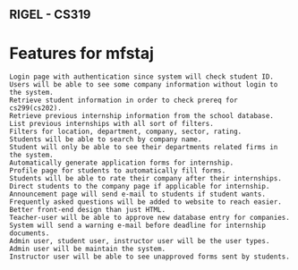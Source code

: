 ## RIGEL - CS319

# Features for mfstaj
    Login page with authentication since system will check student ID.
    Users will be able to see some company information without login to the system.
    Retrieve student information in order to check prereq for cs299(cs202).
    Retrieve previous internship information from the school database.
    List previous internships with all sort of filters.
    Filters for location, department, company, sector, rating.
    Students will be able to search by company name.
    Student will only be able to see their departments related firms in the system.
    Automatically generate application forms for internship.
    Profile page for students to automatically fill forms.
    Students will be able to rate their company after their internships.
    Direct students to the company page if applicable for internship.
    Announcement page will send e-mail to students if student wants.
    Frequently asked questions will be added to website to reach easier.
    Better front-end design than just HTML.
    Teacher-user will be able to approve new database entry for companies.
    System will send a warning e-mail before deadline for internship documents.
    Admin user, student user, instructor user will be the user types.
    Admin user will be maintain the system.
    Instructor user will be able to see unapproved forms sent by students.
    
